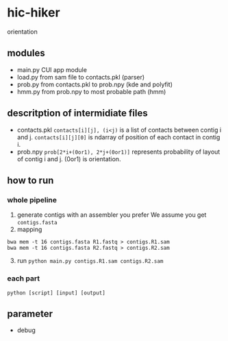 # hic-hiker
orientation

## modules
- main.py
    CUI app module
- load.py
    from sam file to contacts.pkl (parser)
- prob.py
    from contacts.pkl to prob.npy (kde and polyfit)
- hmm.py
    from prob.npy to most probable path (hmm)

## descritption of intermidiate files
- contacts.pkl
    `contacts[i][j], (i<j)` is a list of contacts between contig i and j. `contacts[i][j][0]` is ndarray of position of each contact in contig i.
- prob.npy
    `prob[2*i+(0or1), 2*j+(0or1)]` represents probability of layout of contig i and j. (0or1) is orientation.

## how to run
### whole pipeline
1. generate contigs with an assembler you prefer
    We assume you get `contigs.fasta`
2. mapping
```
bwa mem -t 16 contigs.fasta R1.fastq > contigs.R1.sam
bwa mem -t 16 contigs.fasta R2.fastq > contigs.R2.sam
```
3. run
`python main.py contigs.R1.sam contigs.R2.sam`

### each part
`python [script] [input] [output]`


## parameter
- debug
